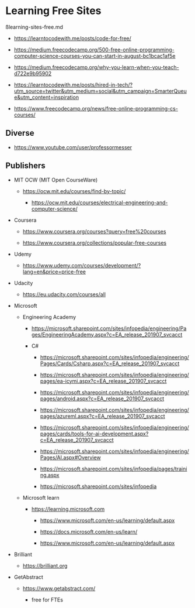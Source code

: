 # Learning Free Sites

ßlearning-sites-free.md

*   https://learntocodewith.me/posts/code-for-free/

*   https://medium.freecodecamp.org/500-free-online-programming-computer-science-courses-you-can-start-in-august-bc1bcac1af5e

*   https://medium.freecodecamp.org/why-you-learn-when-you-teach-d722e9b95902

*   https://learntocodewith.me/posts/hired-in-tech/?utm_source=twitter&utm_medium=social&utm_campaign=SmarterQueue&utm_content=inspiration

*   https://www.freecodecamp.org/news/free-online-programming-cs-courses/

## Diverse

*   https://www.youtube.com/user/professormesser

## Publishers

*   MIT OCW (MIT Open CourseWare)

    *   https://ocw.mit.edu/courses/find-by-topic/

        *   https://ocw.mit.edu/courses/electrical-engineering-and-computer-science/

*   Coursera

    *   https://www.coursera.org/courses?query=free%20courses

    *   https://www.coursera.org/collections/popular-free-courses
    
    
*   Udemy

    *   https://www.udemy.com/courses/development/?lang=en&price=price-free

*   Udacity

    *   https://eu.udacity.com/courses/all

*   Microsoft

    *   Engineering Academy
    
        *   https://microsoft.sharepoint.com/sites/infopedia/engineering/Pages/EngineeringAcademy.aspx?c=EA_release_201907_svcacct

        *   C#

            *   https://microsoft.sharepoint.com/sites/infopedia/engineering/Pages/Cards/Csharp.aspx?c=EA_release_201907_svcacct

            *   https://microsoft.sharepoint.com/sites/infopedia/engineering/pages/ea-icymi.aspx?c=EA_release_201907_svcacct

            *   https://microsoft.sharepoint.com/sites/infopedia/engineering/pages/android.aspx?c=EA_release_201907_svcacct

            *   https://microsoft.sharepoint.com/sites/infopedia/engineering/pages/azureml.aspx?c=EA_release_201907_svcacct

            *   https://microsoft.sharepoint.com/sites/infopedia/engineering/pages/cards/tools-for-ai-development.aspx?c=EA_release_201907_svcacct

            *   https://microsoft.sharepoint.com/sites/infopedia/engineering/Pages/AI.aspx#Overview

            *   https://microsoft.sharepoint.com/sites/infopedia/pages/training.aspx

            *   https://microsoft.sharepoint.com/sites/infopedia
            
    *   Microsoft learn
    
        *   https://learning.microsoft.com

            *   https://www.microsoft.com/en-us/learning/default.aspx

            *   https://docs.microsoft.com/en-us/learn/

            *   https://www.microsoft.com/en-us/learning/default.aspx

*   Brilliant

    *   https://brilliant.org

*   GetAbstract

    *   https://www.getabstract.com/

        *   free for FTEs
